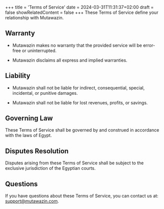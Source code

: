 +++
title = 'Terms of Service'
date = 2024-03-31T11:31:37+02:00
draft = false
showRelatedContent = false
+++
These Terms of Service define your relationship with Mutawazin.

## Warranty

- Mutawazin makes no warranty that the provided service will be error-free or uninterrupted.

- Mutawazin disclaims all express and implied warranties. 

## Liability

- Mutawazin shall not be liable for indirect, consequential, special, incidental, or punitive damages.

- Mutawazin shall not be liable for lost revenues, profits, or savings.

## Governing Law

These Terms of Service shall be governed by and construed in accordance with the laws of Egypt.

## Disputes Resolution

Disputes arising from these Terms of Service shall be subject to the exclusive jurisdiction of the Egyptian courts.

## Questions

If you have questions about these Terms of Service, you can contact us at: support@mutawazin.com.

